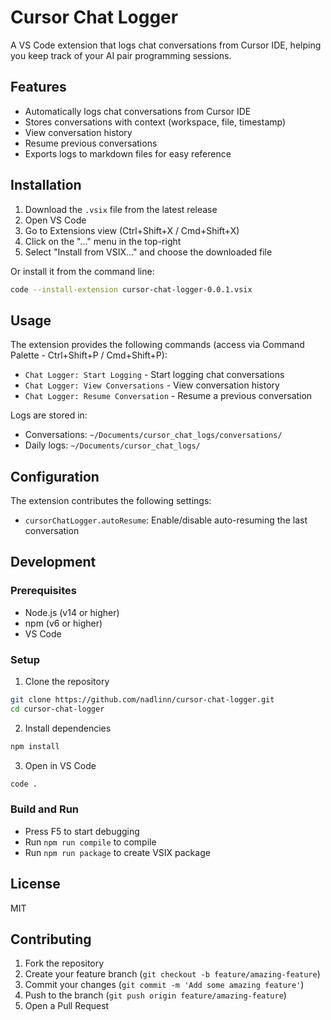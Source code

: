 # Cursor Chat Logger

A VS Code extension that logs chat conversations from Cursor IDE, helping you keep track of your AI pair programming sessions.

## Features

- Automatically logs chat conversations from Cursor IDE
- Stores conversations with context (workspace, file, timestamp)
- View conversation history
- Resume previous conversations
- Exports logs to markdown files for easy reference

## Installation

1. Download the `.vsix` file from the latest release
2. Open VS Code
3. Go to Extensions view (Ctrl+Shift+X / Cmd+Shift+X)
4. Click on the "..." menu in the top-right
5. Select "Install from VSIX..." and choose the downloaded file

Or install it from the command line:
```bash
code --install-extension cursor-chat-logger-0.0.1.vsix
```

## Usage

The extension provides the following commands (access via Command Palette - Ctrl+Shift+P / Cmd+Shift+P):

- `Chat Logger: Start Logging` - Start logging chat conversations
- `Chat Logger: View Conversations` - View conversation history
- `Chat Logger: Resume Conversation` - Resume a previous conversation

Logs are stored in:
- Conversations: `~/Documents/cursor_chat_logs/conversations/`
- Daily logs: `~/Documents/cursor_chat_logs/`

## Configuration

The extension contributes the following settings:

- `cursorChatLogger.autoResume`: Enable/disable auto-resuming the last conversation

## Development

### Prerequisites

- Node.js (v14 or higher)
- npm (v6 or higher)
- VS Code

### Setup

1. Clone the repository
```bash
git clone https://github.com/nadlinn/cursor-chat-logger.git
cd cursor-chat-logger
```

2. Install dependencies
```bash
npm install
```

3. Open in VS Code
```bash
code .
```

### Build and Run

- Press F5 to start debugging
- Run `npm run compile` to compile
- Run `npm run package` to create VSIX package

## License

MIT

## Contributing

1. Fork the repository
2. Create your feature branch (`git checkout -b feature/amazing-feature`)
3. Commit your changes (`git commit -m 'Add some amazing feature'`)
4. Push to the branch (`git push origin feature/amazing-feature`)
5. Open a Pull Request 